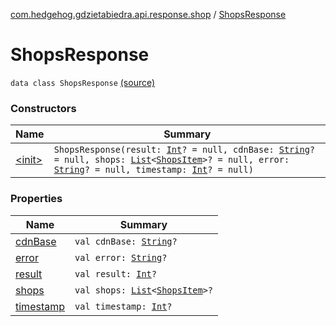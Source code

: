 [com.hedgehog.gdzietabiedra.api.response.shop](../index.md) / [ShopsResponse](./index.md)

# ShopsResponse

`data class ShopsResponse` [(source)](https://github.com/asvid/GdzieTaBiedra/tree/master/app/src/main/java/com/hedgehog/gdzietabiedra/api/response/shop/ShopsResponseKtor.kt#L5)

### Constructors

| Name | Summary |
|---|---|
| [&lt;init&gt;](-init-.md) | `ShopsResponse(result: `[`Int`](https://kotlinlang.org/api/latest/jvm/stdlib/kotlin/-int/index.html)`? = null, cdnBase: `[`String`](https://kotlinlang.org/api/latest/jvm/stdlib/kotlin/-string/index.html)`? = null, shops: `[`List`](https://kotlinlang.org/api/latest/jvm/stdlib/kotlin.collections/-list/index.html)`<`[`ShopsItem`](../-shops-item/index.md)`>? = null, error: `[`String`](https://kotlinlang.org/api/latest/jvm/stdlib/kotlin/-string/index.html)`? = null, timestamp: `[`Int`](https://kotlinlang.org/api/latest/jvm/stdlib/kotlin/-int/index.html)`? = null)` |

### Properties

| Name | Summary |
|---|---|
| [cdnBase](cdn-base.md) | `val cdnBase: `[`String`](https://kotlinlang.org/api/latest/jvm/stdlib/kotlin/-string/index.html)`?` |
| [error](error.md) | `val error: `[`String`](https://kotlinlang.org/api/latest/jvm/stdlib/kotlin/-string/index.html)`?` |
| [result](result.md) | `val result: `[`Int`](https://kotlinlang.org/api/latest/jvm/stdlib/kotlin/-int/index.html)`?` |
| [shops](shops.md) | `val shops: `[`List`](https://kotlinlang.org/api/latest/jvm/stdlib/kotlin.collections/-list/index.html)`<`[`ShopsItem`](../-shops-item/index.md)`>?` |
| [timestamp](timestamp.md) | `val timestamp: `[`Int`](https://kotlinlang.org/api/latest/jvm/stdlib/kotlin/-int/index.html)`?` |
